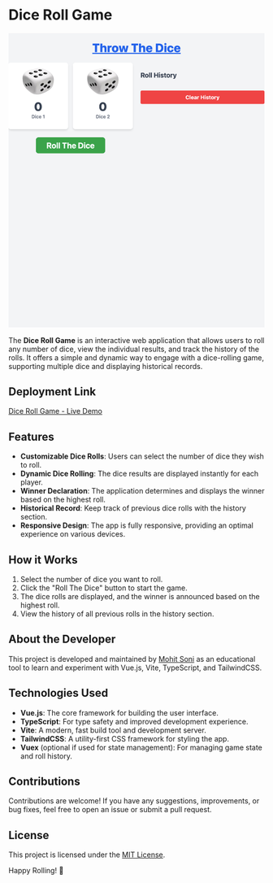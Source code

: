 # Dice Roll Game

![Random Dice Roller Banner](https://raw.githubusercontent.com/sonimohit481/Random-dice-roller/main/version-2/public/banner.png)

The **Dice Roll Game** is an interactive web application that allows users to roll any number of dice, view the individual results, and track the history of the rolls. It offers a simple and dynamic way to engage with a dice-rolling game, supporting multiple dice and displaying historical records.

## Deployment Link

[Dice Roll Game - Live Demo](https://random-dice-roller02.netlify.app/)

## Features

- **Customizable Dice Rolls**: Users can select the number of dice they wish to roll.
- **Dynamic Dice Rolling**: The dice results are displayed instantly for each player.
- **Winner Declaration**: The application determines and displays the winner based on the highest roll.
- **Historical Record**: Keep track of previous dice rolls with the history section.
- **Responsive Design**: The app is fully responsive, providing an optimal experience on various devices.

## How it Works

1. Select the number of dice you want to roll.
2. Click the "Roll The Dice" button to start the game.
3. The dice rolls are displayed, and the winner is announced based on the highest roll.
4. View the history of all previous rolls in the history section.

## About the Developer

This project is developed and maintained by [Mohit Soni](https://github.com/sonimohit481) as an educational tool to learn and experiment with Vue.js, Vite, TypeScript, and TailwindCSS.

## Technologies Used

- **Vue.js**: The core framework for building the user interface.
- **TypeScript**: For type safety and improved development experience.
- **Vite**: A modern, fast build tool and development server.
- **TailwindCSS**: A utility-first CSS framework for styling the app.
- **Vuex** (optional if used for state management): For managing game state and roll history.

## Contributions

Contributions are welcome! If you have any suggestions, improvements, or bug fixes, feel free to open an issue or submit a pull request.

## License

This project is licensed under the [MIT License](https://github.com/sonimohit481/Random-dice-roller/blob/main/LICENSE).

Happy Rolling! 🎲
